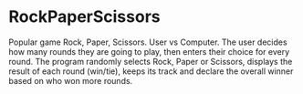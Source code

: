 # RockPaperScissors
Popular game Rock, Paper, Scissors. User vs Computer. The user decides how many rounds they are going to play, then enters their choice for every round. The program randomly selects Rock, Paper or Scissors, displays the result of each round (win/tie), keeps its track and declare the overall winner based on who won more rounds.
